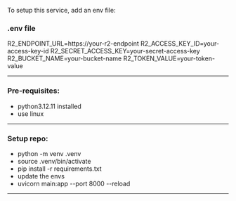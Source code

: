 To setup this service, add an env file:

### .env file

R2_ENDPOINT_URL=https://your-r2-endpoint
R2_ACCESS_KEY_ID=your-access-key-id
R2_SECRET_ACCESS_KEY=your-secret-access-key
R2_BUCKET_NAME=your-bucket-name
R2_TOKEN_VALUE=your-token-value

---

### Pre-requisites:
- python3.12.11 installed
- use linux

---

### Setup repo:
- python -m venv .venv
- source .venv/bin/activate
- pip install -r requirements.txt
- update the envs
- uvicorn main:app --port 8000 --reload

---
